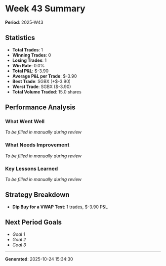 # Week 43 Summary

**Period**: 2025-W43

## Statistics

- **Total Trades**: 1
- **Winning Trades**: 0
- **Losing Trades**: 1
- **Win Rate**: 0.0%
- **Total P&L**: $-3.90
- **Average P&L per Trade**: $-3.90
- **Best Trade**: SGBX (+$-3.90)
- **Worst Trade**: SGBX ($-3.90)
- **Total Volume Traded**: 15.0 shares

## Performance Analysis

### What Went Well

_To be filled in manually during review_

### What Needs Improvement

_To be filled in manually during review_

### Key Lessons Learned

_To be filled in manually during review_

## Strategy Breakdown

- **Dip Buy for a VWAP Test**: 1 trades, $-3.90 P&L

## Next Period Goals

- _Goal 1_
- _Goal 2_
- _Goal 3_

---

**Generated**: 2025-10-24 15:34:30
